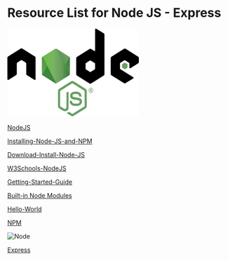 # Resource List for Node JS - Express

<img alt="Node" src="./assets/logo.svg" width="300" height="200">

[NodeJS](https://nodejs.org/en/)

[Installing-Node-JS-and-NPM](https://docs.npmjs.com/downloading-and-installing-node-js-and-npm)

[Download-Install-Node-JS](https://www.guru99.com/download-install-node-js.html)

[W3Schools-NodeJS](https://www.w3schools.com/nodejs/)

[Getting-Started-Guide](https://nodejs.org/en/docs/guides/getting-started-guide/)

[Built-in Node Modules](https://www.w3schools.com/nodejs/ref_modules.asp)

[Hello-World](https://expressjs.com/en/starter/hello-world.html)

[NPM](https://www.npmjs.com/)


<img alt="Node" src="https://expressjs.com/images/express-facebook-share.png" width="300" height="200">


[Express](https://expressjs.com/en/starter/installing.html)